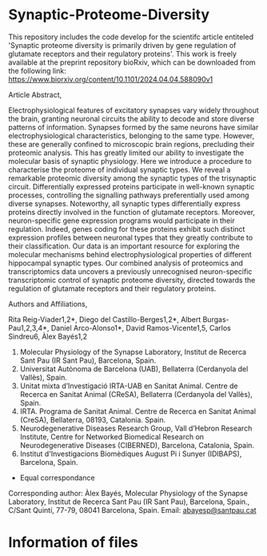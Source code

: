 # Synaptic-Proteome-Diversity
This repository includes the code develop for the scientifc article entiteled 'Synaptic proteome diversity is primarily driven by gene regulation of glutamate receptors and their regulatory proteins'. This work is freely available at the preprint repository bioRxiv, which can be downloaded from the following link: https://www.biorxiv.org/content/10.1101/2024.04.04.588090v1

Article Abstract,

Electrophysiological features of excitatory synapses vary widely throughout the brain, granting neuronal circuits the ability to decode and store diverse patterns of information. Synapses formed by the same neurons have similar electrophysiological characteristics, belonging to the same type. However, these are generally confined to microscopic brain regions, precluding their proteomic analysis. This has greatly limited our ability to investigate the molecular basis of synaptic physiology. Here we introduce a procedure to characterise the proteome of individual synaptic types. We reveal a remarkable proteomic diversity among the synaptic types of the trisynaptic circuit. Differentially expressed proteins participate in well-known synaptic processes, controlling the signalling pathways preferentially used among diverse synapses. Noteworthy, all synaptic types differentially express proteins directly involved in the function of glutamate receptors. Moreover, neuron-specific gene expression programs would participate in their regulation. Indeed, genes coding for these proteins exhibit such distinct expression profiles between neuronal types that they greatly contribute to their classification. Our data is an important resource for exploring the molecular mechanisms behind electrophysiological properties of different hippocampal synaptic types. Our combined analysis of proteomics and transcriptomics data uncovers a previously unrecognised neuron-specific transcriptomic control of synaptic proteome diversity, directed towards the regulation of glutamate receptors and their regulatory proteins.

Authors and Affiliations,

Rita Reig-Viader1,2*, Diego del Castillo-Berges1,2*, Albert Burgas-Pau1,2,3,4*, Daniel Arco-Alonso1*, David Ramos-Vicente1,5, Carlos Sindreu6, Àlex Bayés1,2

1.	Molecular Physiology of the Synapse Laboratory, Institut de Recerca Sant Pau (IR Sant Pau), Barcelona, Spain.
2.	Universitat Autònoma de Barcelona (UAB), Bellaterra (Cerdanyola del Vallès), Spain.
3.	Unitat mixta d’Investigació IRTA-UAB en Sanitat Animal. Centre de Recerca en Sanitat Animal (CReSA), Bellaterra (Cerdanyola del Vallès), Spain.  
4.	IRTA. Programa de Sanitat Animal. Centre de Recerca en Sanitat Animal (CreSA), Bellaterra, 08193, Catalonia. Spain.
5.	Neurodegenerative Diseases Research Group, Vall d’Hebron Research Institute, Centre for Networked Biomedical Research on Neurodegenerative Diseases (CIBERNED), Barcelona, Catalonia, Spain.
6.	Institut d'Investigacions Biomèdiques August Pi i Sunyer (IDIBAPS), Barcelona, Spain.

* Equal correspondance
   
Corresponding author: Àlex Bayés, Molecular Physiology of the Synapse Laboratory, Institut de Recerca Sant Pau (IR Sant Pau), Barcelona, Spain., C/Sant Quintí, 77-79, 08041 Barcelona, Spain.
Email: abayesp@santpau.cat 

# Information of files
